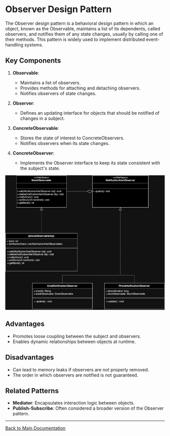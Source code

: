# Observer Design Pattern

The Observer design pattern is a behavioral design pattern in which an object, known as the Observable, 
maintains a list of its dependents, called observers, and notifies them of any state changes, 
usually by calling one of their methods. This pattern is widely used to implement distributed event-handling systems.

## Key Components

1. **Observable**:
    - Maintains a list of observers.
    - Provides methods for attaching and detaching observers.
    - Notifies observers of state changes.

2. **Observer**:
    - Defines an updating interface for objects that should be notified of changes in a subject.

3. **ConcreteObservable**:
    - Stores the state of interest to ConcreteObservers.
    - Notifies observers when its state changes.

4. **ConcreteObserver**:
    - Implements the Observer interface to keep its state consistent with the subject's state.

![Observer Design Pattern](images/Observable.png)

## Advantages
- Promotes loose coupling between the subject and observers.
- Enables dynamic relationships between objects at runtime.

## Disadvantages
- Can lead to memory leaks if observers are not properly removed.
- The order in which observers are notified is not guaranteed.

## Related Patterns
- **Mediator**: Encapsulates interaction logic between objects.
- **Publish-Subscribe**: Often considered a broader version of the Observer pattern.

---

[Back to Main Documentation](README.md)
